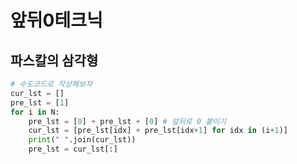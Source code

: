 # 앞뒤0테크닉

## 파스칼의 삼각형

```python 
# 수도코드로 작성해보자
cur_lst = []
pre_lst = [1]
for i in N:
    pre_lst = [0] + pre_lst + [0] # 앞뒤로 0 붙이기
    cur_lst = [pre_lst[idx] + pre_lst[idx+1] for idx in (i+1)]
    print(" ".join(cur_lst))
    pre_lst = cur_lst[:]
```

